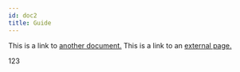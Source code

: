 ```yaml
---
id: doc2
title: Guide
---
```


This is a link to [another document.](doc3.md) This is a link to an [external page.](http://www.example.com)

123
